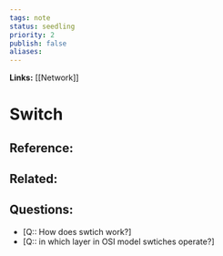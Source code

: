 ```yaml
---
tags: note
status: seedling
priority: 2
publish: false
aliases: 
---
```

**Links:** [[Network]]
# Switch


## Reference:

## Related:

## Questions:
- [Q:: How does swtich work?]
- [Q:: in which layer in OSI model swtiches operate?]